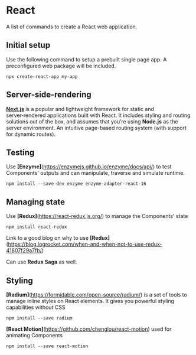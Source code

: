 # React

A list of commands to create a React web application.

## Initial setup

Use the following command to setup a prebuilt single page app. A preconfigured web package will be included.

```
npx create-react-app my-app
```

## Server-side-rendering

**[Next.js](https://nextjs.org/)** is a popular and lightweight framework for static and server‑rendered applications built with React. It includes styling and routing solutions out of the box, and assumes that you’re using **Node.js** as the server environment. An intuitive page-based routing system (with support for dynamic routes).


## Testing

Use **[Enzyme]**(https://enzymejs.github.io/enzyme/docs/api/) to test Components' outputs and can manipulate, traverse and simulate runtime.

```
npm install --save-dev enzyme enzyme-adapter-react-16
```

## Managing state

Use **[Redux]**(https://react-redux.js.org/) to manage the Components' state

```
npm install react-redux
````

Link to a good blog on why to use **[Redux]**(https://blog.logrocket.com/when-and-when-not-to-use-redux-41807f29a7fb/)

Can use **Redux Saga** as well.

## Styling

**[Radium]**(https://formidable.com/open-source/radium/) is a set of tools to manage inline styles on React elements. It gives you powerful styling capabilities without CSS
```
npm install --save radium
```
**[React Motion]**(https://github.com/chenglou/react-motion) used for animating Components 

```
npm install --save react-motion
```
